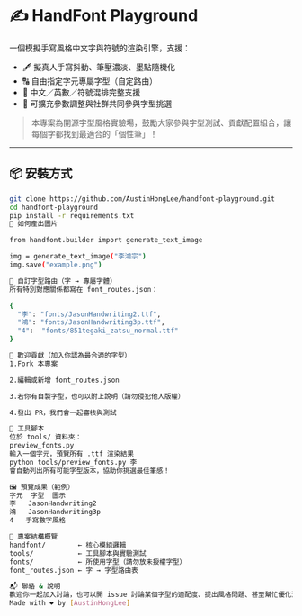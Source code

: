# ✍️ HandFont Playground

一個模擬手寫風格中文字與符號的渲染引擎，支援：
- 🖋️ 擬真人手寫抖動、筆壓濃淡、墨點隨機化
- 🔠 自由指定字元專屬字型（自定路由）
- 📐 中文／英數／符號混排完整支援
- 🧪 可擴充參數調整與社群共同參與字型挑選

> 本專案為開源字型風格實驗場，鼓勵大家參與字型測試、貢獻配置組合，讓每個字都找到最適合的「個性筆」！

---

## 📦 安裝方式

```bash
git clone https://github.com/AustinHongLee/handfont-playground.git
cd handfont-playground
pip install -r requirements.txt
🧪 如何產出圖片

from handfont.builder import generate_text_image

img = generate_text_image("李鴻宗")
img.save("example.png")

🔣 自訂字型路由（字 → 專屬字體）
所有特別對應關係都寫在 font_routes.json：

{
  "李": "fonts/JasonHandwriting2.ttf",
  "鴻": "fonts/JasonHandwriting3p.ttf",
  "4":  "fonts/851tegaki_zatsu_normal.ttf"
}

🤝 歡迎貢獻（加入你認為最合適的字型）
1.Fork 本專案

2.編輯或新增 font_routes.json

3.若你有自製字型，也可以附上說明（請勿侵犯他人版權）

4.發出 PR，我們會一起審核與測試

🧰 工具腳本
位於 tools/ 資料夾：
preview_fonts.py
輸入一個字元，預覽所有 .ttf 渲染結果
python tools/preview_fonts.py 李
會自動列出所有可能字型版本，協助你挑選最佳筆感！

🖼️ 預覽成果（範例）
字元	字型	圖示
李	JasonHandwriting2	
鴻	JasonHandwriting3p	
4	手寫數字風格

📂 專案結構概覽
handfont/        ← 核心模組邏輯
tools/           ← 工具腳本與實驗測試
fonts/           ← 所使用字型（請勿放未授權字型）
font_routes.json ← 字 → 字型路由表

📬 聯絡 & 說明
歡迎你一起加入討論，也可以開 issue 討論某個字型的適配度、提出風格問題、甚至幫忙優化渲染邏輯。
Made with ❤️ by [AustinHongLee]
